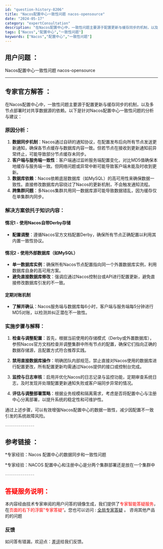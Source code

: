 ```yaml
---
id: "question-history-8206"
title: "Nacos配置中心一致性问题 nacos-opensource"
date: "2024-05-17"
category: "expertConsultation"
description: "在Nacos配置中心中，一致性问题主要源于配置更新与缓存同步的机制，以及多节点部署时对共享数据源的依赖。以下是针对Nacos配置中心一致性问题的分析与建议：### 原因分析：1. **数据同步机制**：Nacos通过自研的通知协议，在配置发布后向所有节点发送更新通知，确保各节点缓存与数据库内容一致。"
tags: ["Nacos","配置中心","一致性问题"]
keywords: ["Nacos","配置中心","一致性问题"]
---
```


## 用户问题 ： 
 Nacos配置中心一致性问题 nacos-opensource 

---------------
## 专家官方解答 ：

在Nacos配置中心中，一致性问题主要源于配置更新与缓存同步的机制，以及多节点部署时对共享数据源的依赖。以下是针对Nacos配置中心一致性问题的分析与建议：

### 原因分析：
1. **数据同步机制**：Nacos通过自研的通知协议，在配置发布后向所有节点发送更新通知，确保各节点缓存与数据库内容一致。但若节点在接收到更新通知前异常终止，可能导致部分节点缓存未同步。
2. **客户端与服务端一致性**：客户端通过监听服务端配置变化，对比MD5值确保本地缓存与服务端一致。但网络问题或异常中断可能导致客户端未能及时收到更新。
3. **数据库依赖**：Nacos依赖底层数据库（如MySQL）的高可用性来确保数据一致性。直接修改数据库内容绕过了Nacos的更新机制，不会触发通知流程。
4. **跨集群问题**：多Nacos集群共用同一数据库源可能导致数据错乱，因为缓存仅在单集群内同步。

### 解决方案依托于知识内容：
#### 情况1 - 使用Nacos自带Derby存储
- **配置调整**：遵循Nacos官方文档配置Derby，确保所有节点正确配置以利用其内置一致性协议。

#### 情况2 - 使用外部数据库（如MySQL）
- **单一数据库实例**：确保所有Nacos节点配置指向同一个外置数据库实例，利用数据库自身的高可用方案。
- **避免直接数据库修改**：强调应通过Nacos控制台或API进行配置更新，避免直接修改数据库引发的不一致。

#### 定期对账机制
- **了解并确认**：Nacos服务端与数据库每6小时，客户端与服务端每5分钟进行MD5对账，以检测并纠正潜在不一致性。

### 实施步骤与解释：
1. **检查与调整配置**：首先，根据当前使用的存储模式（Derby或外置数据库），参照Nacos官方文档检查并调整集群中所有节点的配置，确保它们指向正确的数据存储源，且配置方式符合推荐实践。
   
2. **禁用直接数据库操作**：明确团队内部规范，禁止直接对Nacos使用的数据库进行配置更改，所有配置更新均需通过Nacos提供的接口或控制台完成。

3. **监控与日志审核**：启用并优化Nacos的日志记录与监控功能，定期审查系统日志，及时发现并处理配置更新通知失败或客户端同步异常的情况。

4. **评估与调整部署策略**：根据业务规模和隔离需求，考虑是否将配置中心与注册中心分离部署，以提升系统的稳定性和可维护性。

通过上述步骤，可以有效增强Nacos配置中心的数据一致性，减少因配置不一致引发的系统故障风险。


<font color="#949494">---------------</font> 


## 参考链接 ：

*专家经验：Nacos 配置中心的数据同步和一致性问题 
 
 *专家经验：NACOS 配置中心和注册中心是分两个集群部署还是放在一个集群中 


 <font color="#949494">---------------</font> 
 


## <font color="#FF0000">答疑服务说明：</font> 

本内容经由技术专家审阅的用户问答的镜像生成，我们提供了<font color="#FF0000">专家智能答疑服务</font>，在<font color="#FF0000">页面的右下的浮窗”专家答疑“</font>。您也可以访问 : [全局专家答疑](https://opensource.alibaba.com/chatBot) 。 咨询其他产品的的问题

### 反馈
如问答有错漏，欢迎点：[差评](https://ai.nacos.io/user/feedbackByEnhancerGradePOJOID?enhancerGradePOJOId=13564)给我们反馈。
